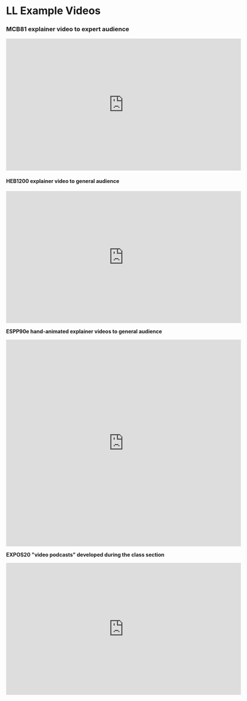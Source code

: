 # LL Example Videos

### MCB81 explainer video to expert audience
<iframe src="https://player.vimeo.com/video/225859135?title=0&byline=0&portrait=0" width="640" height="360" frameborder="0" allow="autoplay; fullscreen" allowfullscreen></iframe>

#### HEB1200 explainer video to general audience
<iframe width="640" height="360" src="https://www.youtube.com/embed/nImC4aQ2tf0" frameborder="0" allow="accelerometer; autoplay; encrypted-media; gyroscope; picture-in-picture" allowfullscreen></iframe>

**ESPP90e hand-animated explainer videos to general audience**
<iframe src="https://player.vimeo.com/video/338308861" width="640" height="564" frameborder="0" width="640" height="360" frameborder="0" allow="autoplay; fullscreen" allowfullscreen></iframe>

**EXPOS20 "video podcasts" developed during the class section**
<iframe src="https://player.vimeo.com/video/367288510?title=0&byline=0&portrait=0" width="640" height="360" frameborder="0" allow="autoplay; fullscreen" allowfullscreen></iframe>



<!--stackedit_data:
eyJoaXN0b3J5IjpbLTEwNDA5NDkwMTksLTIwMzgwMTY3MTMsNT
g5MTUzMTI2LC02NDkxOTM1ODAsNTM3ODA1NDE5LC0xNTg2MDgy
NTQ5LC00ODUyNTk2MTksNjc3NDIwMzA4LC0xNTI0NjA0NDUyLD
QzOTEyOTQ3MywtNTgwMjAzMTIxXX0=
-->